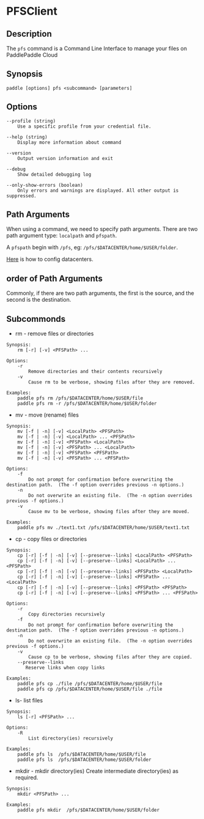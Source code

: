 # PFSClient

## Description
The `pfs` command is a Command Line Interface to manage your files on PaddlePaddle Cloud

## Synopsis
```
paddle [options] pfs <subcommand> [parameters]
```

## Options
```
--profile (string)
	Use a specific profile from your credential file.

--help (string)
	Display more information about command

--version
	Output version information and exit

--debug
	Show detailed debugging log	
	
--only-show-errors (boolean) 
	Only errors and warnings are displayed. All other output is suppressed.
```

## Path Arguments
When using a command, we need to specify path arguments. There are two path argument type: `localpath` and `pfspath`.  

A `pfspath` begin with `/pfs`, eg: `/pfs/$DATACENTER/home/$USER/folder`.

[Here](https://github.com/PaddlePaddle/Paddle/blob/develop/doc/design/cluster_train/data_dispatch.md#上传训练文件) is how to config datacenters.

## order of Path Arguments
Commonly, if there are two path arguments, the first is the source, and the second is the destination.

## Subcommonds
- rm - remove files or directories

```
Synopsis:
	rm [-r] [-v] <PFSPath> ...

Options:
	-r 
		Remove directories and their contents recursively 
	-v      
		Cause rm to be verbose, showing files after they are removed.
	
Examples:
	paddle pfs rm /pfs/$DATACENTER/home/$USER/file
	paddle pfs rm -r /pfs/$DATACENTER/home/$USER/folder
```
- mv - move (rename) files

```
Synopsis:
	mv [-f | -n] [-v] <LocalPath> <PFSPath>
	mv [-f | -n] [-v] <LocalPath> ... <PFSPath>
	mv [-f | -n] [-v] <PFSPath> <LocalPath> 
	mv [-f | -n] [-v] <PFSPath> ... <LocalPath> 
	mv [-f | -n] [-v] <PFSPath> <PFSPath> 
	mv [-f | -n] [-v] <PFSPath> ... <PFSPath> 
	
Options:
	-f      
		Do not prompt for confirmation before overwriting the destination path.  (The -f option overrides previous -n options.)
	-n      
		Do not overwrite an existing file.  (The -n option overrides previous -f options.)
	-v      
		Cause mv to be verbose, showing files after they are moved.
		
Examples:
	paddle pfs mv ./text1.txt /pfs/$DATACENTER/home/$USER/text1.txt
```
- cp - copy files or directories

```
Synopsis:
	cp [-r] [-f | -n] [-v] [--preserve--links] <LocalPath> <PFSPath>
	cp [-r] [-f | -n] [-v] [--preserve--links] <LocalPath> ... <PFSPath>
	cp [-r] [-f | -n] [-v] [--preserve--links] <PFSPath> <LocalPath> 
	cp [-r] [-f | -n] [-v] [--preserve--links] <PFSPath> ... <LocalPath>
	cp [-r] [-f | -n] [-v] [--preserve--links] <PFSPath> <PFSPath> 
	cp [-r] [-f | -n] [-v] [--preserve--links] <PFSPath> ... <PFSPath>

Options:
	-r
   		Copy directories recursively
   	-f      
		Do not prompt for confirmation before overwriting the destination path.  (The -f option overrides previous -n options.)
	-n      
		Do not overwrite an existing file.  (The -n option overrides previous -f options.)
	-v      
		Cause cp to be verbose, showing files after they are copied.
	--preserve--links
	   Reserve links when copy links
	   
Examples:
	paddle pfs cp ./file /pfs/$DATACENTER/home/$USER/file
	paddle pfs cp /pfs/$DATACENTER/home/$USER/file ./file
```
- ls- list files

```
Synopsis:
	ls [-r] <PFSPath> ...
	
Options:
	-R
   		List directory(ies) recursively

Examples:
	paddle pfs ls  /pfs/$DATACENTER/home/$USER/file
	paddle pfs ls  /pfs/$DATACENTER/home/$USER/folder
```

- mkdir - mkdir directory(ies)
Create intermediate directory(ies) as required.

```
Synopsis:
	mkdir <PFSPath> ...

Examples:
	paddle pfs mkdir  /pfs/$DATACENTER/home/$USER/folder
```
